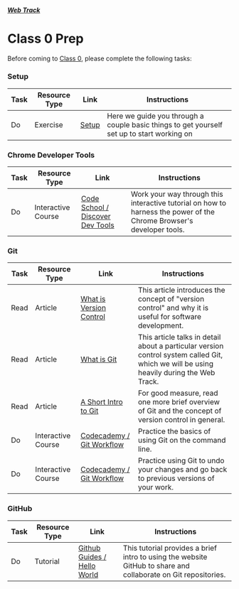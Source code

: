 ##### [Web Track](../..)

# Class 0 Prep

Before coming to [Class 0](../class0), please complete the following tasks:

### Setup
Task | Resource Type | Link | Instructions
|----|---------------|------|-------------|
Do | Exercise | [Setup](../exercises/setup) | Here we guide you through a couple basic things to get yourself set up to start working on 

### Chrome Developer Tools
Task | Resource Type | Link | Instructions
|----|---------------|------|-------------|
Do | Interactive Course | <a href="http://discover-devtools.codeschool.com" target="_blank">Code School / Discover Dev Tools</a> | Work your way through this interactive tutorial on how to harness the power of the Chrome Browser's developer tools.

### Git
Task | Resource Type | Link | Instructions
|----|---------------|------|-------------|
Read | Article | <a href="https://www.atlassian.com/git/tutorials/what-is-version-control" target="_blank">What is Version Control</a> | This article introduces the concept of "version control" and why it is useful for software development.
Read | Article | <a href="https://www.atlassian.com/git/tutorials/what-is-git" target="_blank">What is Git</a> | This article talks in detail about a particular version control system called Git, which we will be using heavily during the Web Track.
Read | Article | <a href="http://blog.mwaysolutions.com/2015/07/16/a-short-introduction-to-git/" target="_blank">A Short Intro to Git</a> | For good measure, read one more brief overview of Git and the concept of version control in general.
Do | Interactive Course | <a href="https://www.codecademy.com/en/courses/learn-git/lessons/git-workflow/" target="_blank">Codecademy / Git Workflow | Practice the basics of using Git on the command line.
Do | Interactive Course | <a href="https://www.codecademy.com/en/courses/learn-git/lessons/git-backtracking/" target="_blank">Codecademy / Git Workflow | Practice using Git to undo your changes and go back to previous versions of your work.

### GitHub
Task | Resource Type | Link | Instructions
|----|---------------|------|-------------|
Do | Tutorial | <a href="https://guides.github.com/activities/hello-world/" target="_blank">Github Guides / Hello World</a> | This tutorial provides a brief intro to using the website GitHub to share and collaborate on Git repositories.
